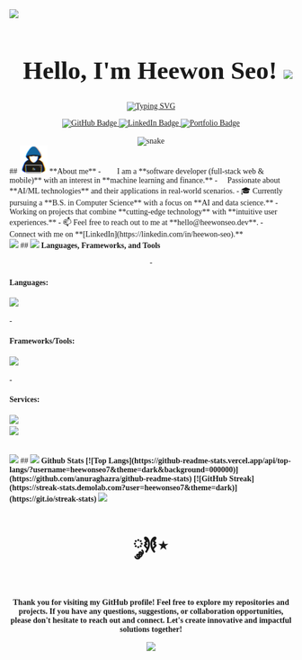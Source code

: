 <!--Heewon Seo's Profile Page-->
<div style="font-family:Garamond">
   <!-- Header text -->
   <img src="https://user-images.githubusercontent.com/73097560/115834477-dbab4500-a447-11eb-908a-139a6edaec5c.gif">
   <div id="user-content-toc">
   <ul align="center">
         <h1 align="center" style="font-size: 45px"><b>Hello, I'm Heewon Seo! </b>
         <img src="https://media.giphy.com/media/hvRJCLFzcasrR4ia7z/giphy.gif" width="35">
   </ul>
   </div>
   <!-- Typing svg -->
   <p align="center">
      <a href="https://git.io/typing-svg"><img src="https://readme-typing-svg.demolab.com?font=Fira+Code&size=38&pause=700&duration=3000&center=true&vCenter=true&width=620&height=60&lines=Heewon+Seo;Software+Developer;Machine+Learning+Enthusiast;+%E0%BC%98%E2%8B%86+Designer+%E2%98%85%E2%8B%86.+%E0%BF%90%E0%BF%94+;" alt="Typing SVG" /></a>
   </p>
   <!-- Badges  -->
   <div id="badges" align="center">
      <a href="https://github.com/heewonseo7">
      <img src="https://img.shields.io/badge/GitHub-100000?style=for-the-badge&logo=github&logoColor=white" alt="GitHub Badge"/>
      </a>
      <a href="https://www.linkedin.com/in/heewon-seo/">
         <img src="https://img.shields.io/badge/LinkedIn-blue?style=for-the-badge&logo=linkedin&logoColor=white" alt="LinkedIn Badge"/>
      </a>
      <a href="https://heewonseo7.github.io/portfolio/">
         <img src="https://img.shields.io/badge/website-000000?style=for-the-badge&logo=About.me&logoColor=white" alt="Portfolio Badge"/>
      </a>
   </div>
   <br>
   <!-- Snake svg  -->
   <div align="center">
      <img src="https://raw.githubusercontent.com/heewonseo7/heewonseo7/output/github-contribution-grid-snake.svg" alt="snake" />
   </div>
   <!-- General Information -->
   ## <picture><img src = "https://github.com/0xAbdulKhalid/0xAbdulKhalid/raw/main/assets/mdImages/about_me.gif" width = 50px></picture> **About me**
   - 👩‍💻 I am a **software developer (full-stack web & mobile)** with an interest in **machine learning and finance.**
   - 🌱 Passionate about **AI/ML technologies** and their applications in real-world scenarios.
   - 🎓 Currently pursuing a **B.S. in Computer Science** with a focus on **AI and data science.**
   - 🚀 Working on projects that combine **cutting-edge technology** with **intuitive user experiences.**
   - 📫 Feel free to reach out to me at **hello@heewonseo.dev**.
   - 👥 Connect with me on **[LinkedIn](https://linkedin.com/in/heewon-seo).**
   <br>
   <img src="https://user-images.githubusercontent.com/73097560/115834477-dbab4500-a447-11eb-908a-139a6edaec5c.gif">
   <!-- Languages/Frameworks/Tools -->
   ## <img src="https://media2.giphy.com/media/QssGEmpkyEOhBCb7e1/giphy.gif?cid=ecf05e47a0n3gi1bfqntqmob8g9aid1oyj2wr3ds3mg700bl&rid=giphy.gif" width ="50"><b> Languages, Frameworks, and Tools</b>
   <div>
   
   <p align="center">
   - <h4> Languages: </h4>
      <p align="left">
         <a href="https://skillicons.dev">
         <img src="https://skillicons.dev/icons?i=py,js,ts,java,cpp,html,css,r&perline=8" />
         </a>
      </p>
   - <h4> Frameworks/Tools: </h4>
      <p align="left">
         <a href="https://skillicons.dev">
         <img src="https://skillicons.dev/icons?i=pytorch,tensorflow,react,nodejs,express,django,flask,bootstrap,redux&perline=9" />
         </a>
      </p>
   - <h4> Services: </h4>
      <p align="left" >
         <a href="https://skillicons.dev">
            <img src="https://skillicons.dev/icons?i=aws,docker,firebase,postgres,mongodb,mysql&perline=6" />
            <br>
            <img src="https://skillicons.dev/icons?i=git,github,linux,vscode,figma&perline=5" />
         </a>
      </p>
      
   <br>
   <img src="https://user-images.githubusercontent.com/73097560/115834477-dbab4500-a447-11eb-908a-139a6edaec5c.gif">
   <!-- GitHub Stats -->
   ## <img src="https://media.giphy.com/media/iY8CRBdQXODJSCERIr/giphy.gif" width="35"><b> Github Stats 
   [![Top Langs](https://github-readme-stats.vercel.app/api/top-langs/?username=heewonseo7&theme=dark&background=000000)](https://github.com/anuraghazra/github-readme-stats)
   [![GitHub Streak](https://streak-stats.demolab.com?user=heewonseo7&theme=dark)](https://git.io/streak-stats)
   <img src="https://user-images.githubusercontent.com/73097560/115834477-dbab4500-a447-11eb-908a-139a6edaec5c.gif">
   <!--end message -->
   <div align="center">
   <p style="font-size: 35px">
   𐦍༘⋆
   </p>
   <p>
   Thank you for visiting my GitHub profile! Feel free to explore my repositories and projects. If you have any questions, suggestions, or collaboration opportunities, please don't hesitate to reach out and connect. Let's create innovative and impactful solutions together!
   </p>
   
   [![](https://visitcount.itsvg.in/api?id=heewonseo7&label=Profile%20Views&color=6&icon=0&pretty=true)](https://visitcount.itsvg.in)
   </div>
</div>
